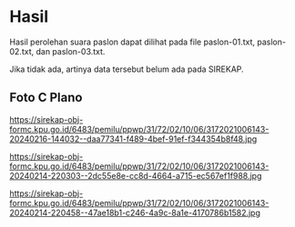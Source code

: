 # Hasil

Hasil perolehan suara paslon dapat dilihat pada file paslon-01.txt, paslon-02.txt, dan paslon-03.txt.

Jika tidak ada, artinya data tersebut belum ada pada SIREKAP.

## Foto C Plano

https://sirekap-obj-formc.kpu.go.id/6483/pemilu/ppwp/31/72/02/10/06/3172021006143-20240216-144032--daa77341-f489-4bef-91ef-f344354b8f48.jpg

https://sirekap-obj-formc.kpu.go.id/6483/pemilu/ppwp/31/72/02/10/06/3172021006143-20240214-220303--2dc55e8e-cc8d-4664-a715-ec567ef1f988.jpg

https://sirekap-obj-formc.kpu.go.id/6483/pemilu/ppwp/31/72/02/10/06/3172021006143-20240214-220458--47ae18b1-c246-4a9c-8a1e-4170786b1582.jpg
